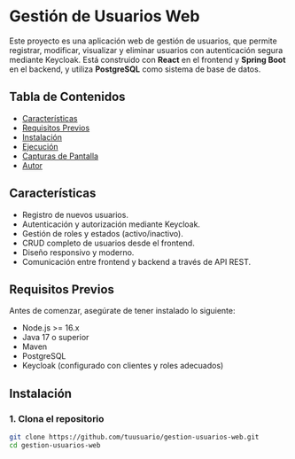 # Gestión de Usuarios Web

Este proyecto es una aplicación web de gestión de usuarios, que permite registrar, modificar, visualizar y eliminar usuarios con autenticación segura mediante Keycloak. Está construido con **React** en el frontend y **Spring Boot** en el backend, y utiliza **PostgreSQL** como sistema de base de datos.

## Tabla de Contenidos

- [Características](#características)
- [Requisitos Previos](#requisitos-previos)
- [Instalación](#instalación)
- [Ejecución](#ejecución)
- [Capturas de Pantalla](#capturas-de-pantalla)
- [Autor](#autor)

## Características

- Registro de nuevos usuarios.
- Autenticación y autorización mediante Keycloak.
- Gestión de roles y estados (activo/inactivo).
- CRUD completo de usuarios desde el frontend.
- Diseño responsivo y moderno.
- Comunicación entre frontend y backend a través de API REST.

## Requisitos Previos

Antes de comenzar, asegúrate de tener instalado lo siguiente:

- Node.js >= 16.x
- Java 17 o superior
- Maven
- PostgreSQL
- Keycloak (configurado con clientes y roles adecuados)

## Instalación

### 1. Clona el repositorio

```bash
git clone https://github.com/tuusuario/gestion-usuarios-web.git
cd gestion-usuarios-web
